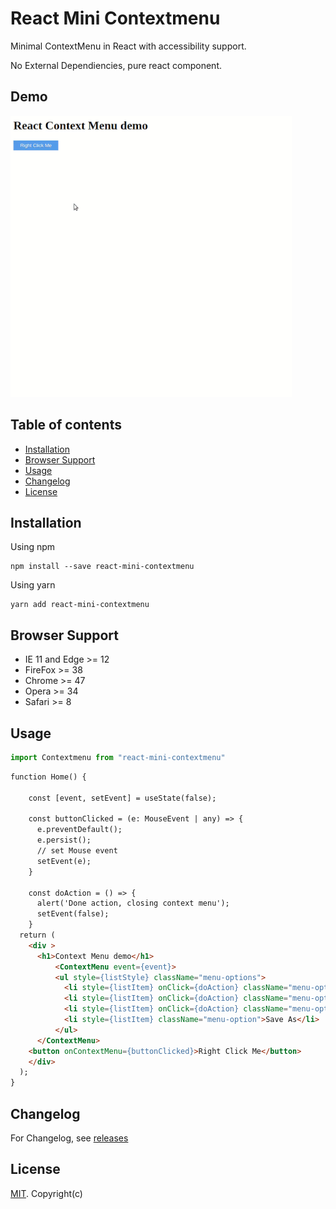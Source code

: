 # React Mini Contextmenu

Minimal ContextMenu in React with accessibility support. 

No External Dependiencies, pure react component. 

## Demo

![Alt Text](./images/ReactContextDemo.gif)

## Table of contents

 - [Installation](#installation)
 - [Browser Support](#browser-support)
 - [Usage](#Usage)
 - [Changelog](#changelog)
 - [License](#license)
 
## Installation

Using npm

```
npm install --save react-mini-contextmenu
```

Using yarn

```
yarn add react-mini-contextmenu
```
## Browser Support
- IE 11 and Edge >= 12
- FireFox >= 38
- Chrome >= 47
- Opera >= 34
- Safari >= 8

## Usage

```js
import Contextmenu from "react-mini-contextmenu"
```

```html
function Home() {

    const [event, setEvent] = useState(false);

    const buttonClicked = (e: MouseEvent | any) => {
      e.preventDefault();
      e.persist();
      // set Mouse event 
      setEvent(e);
    }

    const doAction = () => {
      alert('Done action, closing context menu');
      setEvent(false);
    }
  return (
    <div >
      <h1>Context Menu demo</h1>
      	  <ContextMenu event={event}> 
          <ul style={listStyle} className="menu-options">
            <li style={listItem} onClick={doAction} className="menu-option">Back</li>
            <li style={listItem} onClick={doAction} className="menu-option">Reload</li>
            <li style={listItem} onClick={doAction} className="menu-option">Save</li>
            <li style={listItem} className="menu-option">Save As</li>
          </ul>
	  </ContextMenu>
    <button onContextMenu={buttonClicked}>Right Click Me</button>
    </div>
  );
}
```

## Changelog

For Changelog, see [releases]()

## License

[MIT](./LICENSE.md). Copyright(c)